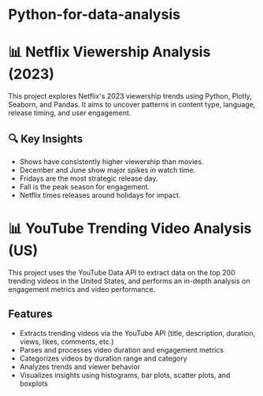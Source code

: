 # Python-for-data-analysis
# 📊 Netflix Viewership Analysis (2023)

This project explores Netflix's 2023 viewership trends using Python, Plotly, Seaborn, and Pandas. It aims to uncover patterns in content type, language, release timing, and user engagement.

## 🔍 Key Insights
- Shows have consistently higher viewership than movies.
- December and June show major spikes in watch time.
- Fridays are the most strategic release day.
- Fall is the peak season for engagement.
- Netflix times releases around holidays for impact.



# 📊 YouTube Trending Video Analysis (US)
This project uses the YouTube Data API to extract data on the top 200 trending videos in the United States, and performs an in-depth analysis on engagement metrics and video performance.

## Features
- Extracts trending videos via the YouTube API (title, description, duration, views, likes, comments, etc.)
- Parses and processes video duration and engagement metrics
- Categorizes videos by duration range and category
- Analyzes trends and viewer behavior
- Visualizes insights using histograms, bar plots, scatter plots, and boxplots
